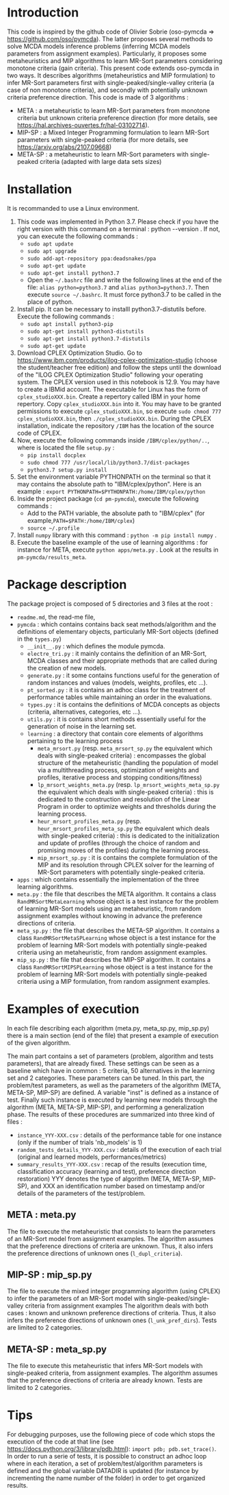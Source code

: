 # Introduction

This code is inspired by the github code of Olivier Sobrie (oso-pymcda => https://github.com/oso/pymcda). 
The latter proposes several methods to solve MCDA models inference problems (inferring MCDA models parameters from assignment examples).
Particularly, it proposes some metaheuristics and MIP algorithms to learn MR-Sort parameters considering monotone criteria (gain criteria).
This present code extends oso-pymcda in two ways.
It describes algorithms (metaheuristics and MIP formulation) to infer MR-Sort parameters first with single-peaked/single-valley criteria (a case of non monotone criteria), and secondly with potentially unknown criteria preference direction.
This code is made of 3 algorithms : 
- META : a metaheuristic to learn MR-Sort parameters from monotone criteria but unknown criteria preference direction (for more details, see https://hal.archives-ouvertes.fr/hal-03102714).
- MIP-SP : a Mixed Integer Programming formulation to learn MR-Sort parameters with single-peaked criteria (for more details, see https://arxiv.org/abs/2107.09668)
- META-SP : a metaheuristic to learn MR-Sort parameters with single-peaked criteria (adapted with large data sets sizes)



# Installation

It is recommanded to use a Linux environment.
1. This code was implemented in Python 3.7. Please check if you have the right version with this command on a terminal : python --version . If not, you can execute the following commands :
    - `sudo apt update`
    - `sudo apt upgrade`
    - `sudo add-apt-repository ppa:deadsnakes/ppa`
    - `sudo apt-get update`
    - `sudo apt-get install python3.7`
    - Open the  `~/.bashrc` file and write the following lines at the end of the file: `alias python=python3.7` and `alias python3=python3.7`. Then execute `source ~/.bashrc`. It must force python3.7 to be called in the place of python.
2. Install pip. It can be necessary to installl python3.7-distutils before. Execute the following commands :
    - `sudo apt install python3-pip`
    - `sudo apt-get install python3-distutils`
    - `sudo apt-get install python3.7-distutils`
    - `sudo apt-get update`
4. Download CPLEX Optimization Studio. Go to https://www.ibm.com/products/ilog-cplex-optimization-studio (choose the student/teacher free edition) and follow the steps until the download of the "ILOG CPLEX Optimization Studio" following your operating system. The CPLEX version used in this notebook is 12.9. You may have to create a IBMid account. The executable for Linux has the form of `cplex_studioXXX.bin`. Create a repertory called IBM in your home repertory. Copy `cplex_studioXXX.bin` into it. You may have to be granted permissions to execute `cplex_studioXXX.bin`, so execute `sudo chmod 777 cplex_studioXXX.bin`, then `./cplex_studioXXX.bin`. During the CPLEX installation, indicate the repository `/IBM` has the location of the source code of CPLEX.
5. Now, execute the following commands inside `/IBM/cplex/python/..`, where is located the file `setup.py` : 
    - `pip install docplex`
    - `sudo chmod 777 /usr/local/lib/python3.7/dist-packages`
    - `python3.7 setup.py install`
7. Set the environment variable PYTHONPATH on the terminal so that it may contains the absolute path to "IBM/cplex/python". Here is an example : `export PYTHONPATH=$PYTHONPATH:/home/IBM/cplex/python`
8. Inside the project package (`cd pm-pymcda`), execute the following commands : 
    - Add to the PATH variable, the absolute path to "IBM/cplex" (for example,`PATH=$PATH:/home/IBM/cplex`)
    - `source ~/.profile`
9. Install `numpy` library with this command : `python -m pip install numpy` .
10. Execute the baseline example of the use of learning algorithms : for instance for META, execute `python apps/meta.py` . Look at the results in `pm-pymcda/results_meta`.


# Package description

The package project is composed of 5 directories and 3 files at the root : 
* `readme.md`, the read-me file,
* `pymcda` : which contains contains back seat methods/algorithm and the definitions of elementary objects, particularly MR-Sort objects (defined in the `types.py`) 
    * `__init__.py` : which defines the module pymcda.
    * `electre_tri.py` : it mainly contains the definition of an MR-Sort, MCDA classes and their appropriate methods that are called during the creation of new models.
    * `generate.py` : it some contains functions useful for the generation of random instances and values (models, weights, profiles, etc ...).
    * `pt_sorted.py` : it is contains an adhoc class for the treatment of performance tables while maintaining an order in the evaluations.
    * `types.py` : it is contains the definitions of MCDA concepts as objects (criteria, alternatives, categories, etc ...).
    * `utils.py` : it is contains short methods essentially useful for the generation of noise in the learning set.
    * `learning` : a directory that contain core elements of algorithms pertaining to the learning process
        * `meta_mrsort.py` (resp. `meta_mrsort_sp.py` the equivalent which deals with single-peaked criteria) : encompasses the global structure of the metaheuristic (handling the population of model via a multithreading process, optimization of weights and profiles, iterative process and stopping conditions/fitness)
        * `lp_mrsort_weights_meta.py` (resp. `lp_mrsort_weights_meta_sp.py` the equivalent which deals with single-peaked criteria) : this is dedicated to the construction and resolution of the Linear Program in order to optimize weights and thresholds during the learning process.
        * `heur_mrsort_profiles_meta.py` (resp. `heur_mrsort_profiles_meta_sp.py` the equivalent which deals with single-peaked criteria) : this is dedicated to the initialization and update of profiles (through the choice of random and promising moves of the profiles) during the learning process.
        * `mip_mrsort_sp.py` : it is contains the complete formulation of the MIP and its resolution through CPLEX solver for the learning of MR-Sort parameters with potentially single-peaked criteria.
* `apps` : which contains essentially the implementation of the three learning algorithms.
* `meta.py` : the file that describes the META algorithm. It contains a class `RandMRSortMetaLearning` whose object is a test instance for the problem of learning MR-Sort models using an metaheuristic, from random assignment examples without knowing in advance the preference directions of criteria.
* `meta_sp.py` : the file that describes the META-SP algorithm. It contains a class `RandMRSortMetaSPLearning` whose object is a test instance for the problem of learning MR-Sort models with potentially single-peaked criteria using an metaheuristic, from random assignment examples.
* `mip_sp.py` : the file that describes the MIP-SP algorithm. It contains a class `RandMRSortMIPSPLearning` whose object is a test instance for the problem of learning MR-Sort models with potentially single-peaked criteria using a MIP formulation, from random assignment examples.



# Examples of execution

In each file describing each algorithm (meta.py, meta_sp.py, mip_sp.py) there is a main section (end of the file) that present a example of execution of the given algorithm.

The main part contains a set of parameters (problem, algorithm and tests parameters), that are already fixed.
These settings can be seen as a baseline which have in common : 5 criteria, 50 alternatives in the learning set and 2 categories.
These parameters can be tuned.
In this part, the problem/test parameters, as well as the parameters of the algorithm (META, META-SP, MIP-SP) are defined.
A variable "inst" is defined as a instance of test.
Finally such instance is executed by learning new models through the algorithm (META, META-SP, MIP-SP), and performing a generalization phase.
The results of these procedures are summarized into three kind of files :
- `instance_YYY-XXX.csv` : details of the performance table for one instance (only if the number of trials 'nb_models' is 1)
- `random_tests_details_YYY-XXX.csv` : details of the execution of each trial  (original and learned models, performances/metrics)
- `summary_results_YYY-XXX.csv` : recap of the results (execution time, classification accuracy (learning and test), preference direction restoration)
YYY denotes the type of algorithm (META, META-SP, MIP-SP), and XXX an identification number based on timestamp and/or details of the parameters of the test/problem.


## META : meta.py

The file to execute the metaheuristic that consists to learn the parameters of an MR-Sort model from assignment examples.
The algorithm assumes that the preference directions of criteria are unknown. 
Thus, it also infers the preference directions of unknown ones (`l_dupl_criteria`).

## MIP-SP : mip_sp.py

The file to execute the mixed integer programming algorithm (using CPLEX) to infer the parameters of an MR-Sort model with single-peaked/single-valley criteria from assignment examples
The algorithm deals with both cases : known and unknown preference directions of criteria.
Thus, it also infers the preference directions of unknown ones (`l_unk_pref_dirs`).
Tests are limited to 2 categories.

## META-SP : meta_sp.py

The file to execute this metaheuristic that infers MR-Sort models with single-peaked criteria, from assignment examples.
The algorithm assumes that the preference directions of criteria are already known.
Tests are limited to 2 categories.


# Tips

For debugging purposes, use the following piece of code which stops the execution of the code at that line (see https://docs.python.org/3/library/pdb.html):
`import pdb; pdb.set_trace()`.
In order to run a serie of tests, it is possible to construct an adhoc loop where in each iteration, a set of problem/test/algorithm parameters is defined and the global variable DATADIR is updated (for instance by incrementing the name number of the folder) in order to get organized results.

